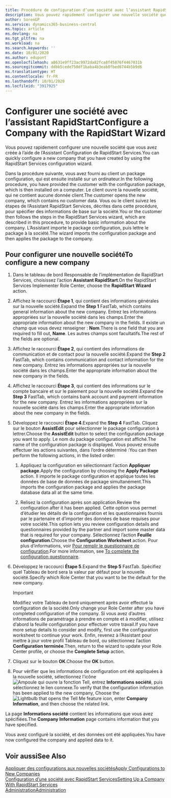 ```yaml
---
title: Procédure de configuration d’une société avec l’assistant RapidStart | Microsoft Docs
description: Vous pouvez rapidement configurer une nouvelle société que vous avez créée à l’aide de l’Assistant Configuration de RapidStart Services.
author: SorenGP
ms.service: dynamics365-business-central
ms.topic: article
ms.devlang: na
ms.tgt_pltfrm: na
ms.workload: na
ms.search.keywords: ''
ms.date: 10/01/2020
ms.author: edupont
ms.openlocfilehash: a8631e9ff23ac9972da82fca8f45876f4467031b
ms.sourcegitcommit: ddbb5cede750df1baba4b3eab8fbed6744b5b9d6
ms.translationtype: HT
ms.contentlocale: fr-FR
ms.lasthandoff: 10/01/2020
ms.locfileid: "3917925"
---
```

# <a name="configure-a-company-with-the-rapidstart-wizard"></a><span data-ttu-id="12c1e-103">Configurer une société avec l’assistant RapidStart</span><span class="sxs-lookup"><span data-stu-id="12c1e-103">Configure a Company with the RapidStart Wizard</span></span>
<span data-ttu-id="12c1e-104">Vous pouvez rapidement configurer une nouvelle société que vous avez créée à l’aide de l’Assistant Configuration de RapidStart Services.</span><span class="sxs-lookup"><span data-stu-id="12c1e-104">You can quickly configure a new company that you have created by using the RapidStart Services configuration wizard.</span></span>

<span data-ttu-id="12c1e-105">Dans la procédure suivante, vous avez fourni au client un package configuration, qui est ensuite installé sur un ordinateur.</span><span class="sxs-lookup"><span data-stu-id="12c1e-105">In the following procedure, you have provided the customer with the configuration package, which is then installed on a computer.</span></span> <span data-ttu-id="12c1e-106">Le client ouvre la nouvelle société, qui ne contient aucune donnée client.</span><span class="sxs-lookup"><span data-stu-id="12c1e-106">The customer opens the new company, which contains no customer data.</span></span> <span data-ttu-id="12c1e-107">Vous ou le client suivez les étapes de l’Assistant RapidStart Services, décrites dans cette procédure, pour spécifier des informations de base sur la société.</span><span class="sxs-lookup"><span data-stu-id="12c1e-107">You or the customer then follows the steps in the RapidStart Services wizard, which are described in this procedure, to provide basic information about the company.</span></span> <span data-ttu-id="12c1e-108">L’Assistant importe le package configuration, puis lettre le package à la société.</span><span class="sxs-lookup"><span data-stu-id="12c1e-108">The wizard imports the configuration package and then applies the package to the company.</span></span>  

## <a name="to-configure-a-new-company"></a><span data-ttu-id="12c1e-109">Pour configurer une nouvelle société</span><span class="sxs-lookup"><span data-stu-id="12c1e-109">To configure a new company</span></span>  
1. <span data-ttu-id="12c1e-110">Dans le tableau de bord Responsable de l’implémentation de RapidStart Services, choisissez l’action **Assistant RapidStart**.</span><span class="sxs-lookup"><span data-stu-id="12c1e-110">On the RapidStart Services Implementer Role Center, choose the **RapidStart Wizard** action.</span></span>  
2. <span data-ttu-id="12c1e-111">Affichez le raccourci **Étape 1**, qui contient des informations générales sur la nouvelle société.</span><span class="sxs-lookup"><span data-stu-id="12c1e-111">Expand the **Step 1** FastTab, which contains general information about the new company.</span></span> <span data-ttu-id="12c1e-112">Entrez les informations appropriées sur la nouvelle société dans les champs.</span><span class="sxs-lookup"><span data-stu-id="12c1e-112">Enter the appropriate information about the new company in the fields.</span></span> <span data-ttu-id="12c1e-113">Il existe un champ que vous devez renseigner : **Nom**.</span><span class="sxs-lookup"><span data-stu-id="12c1e-113">There is one field that you are required to fill out, **Name**.</span></span> <span data-ttu-id="12c1e-114">Les autres champs sont facultatifs.</span><span class="sxs-lookup"><span data-stu-id="12c1e-114">The rest of the fields are optional.</span></span>  
3. <span data-ttu-id="12c1e-115">Affichez le raccourci **Étape 2**, qui contient des informations de communication et de contact pour la nouvelle société.</span><span class="sxs-lookup"><span data-stu-id="12c1e-115">Expand the **Step 2** FastTab, which contains communication and contact information for the new company.</span></span> <span data-ttu-id="12c1e-116">Entrez les informations appropriées sur la nouvelle société dans les champs.</span><span class="sxs-lookup"><span data-stu-id="12c1e-116">Enter the appropriate information about the new company in the fields.</span></span>
4. <span data-ttu-id="12c1e-117">Affichez le raccourci **Étape 3**, qui contient des informations sur le compte bancaire et sur le paiement pour la nouvelle société.</span><span class="sxs-lookup"><span data-stu-id="12c1e-117">Expand the **Step 3** FastTab, which contains bank account and payment information for the new company.</span></span> <span data-ttu-id="12c1e-118">Entrez les informations appropriées sur la nouvelle société dans les champs.</span><span class="sxs-lookup"><span data-stu-id="12c1e-118">Enter the appropriate information about the new company in the fields.</span></span>  
5. <span data-ttu-id="12c1e-119">Développez le raccourci **Étape 4**.</span><span class="sxs-lookup"><span data-stu-id="12c1e-119">Expand the **Step 4** FastTab.</span></span> <span data-ttu-id="12c1e-120">Cliquez sur le bouton **AssistEdit** pour sélectionner le package configuration à lettrer.</span><span class="sxs-lookup"><span data-stu-id="12c1e-120">Choose the **AssistEdit** button to select the configuration package you want to apply.</span></span> <span data-ttu-id="12c1e-121">Le nom du package configuration est affiché.</span><span class="sxs-lookup"><span data-stu-id="12c1e-121">The name of the configuration package is displayed.</span></span> <span data-ttu-id="12c1e-122">Vous pouvez ensuite effectuer les actions suivantes, dans l’ordre déterminé :</span><span class="sxs-lookup"><span data-stu-id="12c1e-122">You can then perform the following actions, in the listed order:</span></span>  

    1. <span data-ttu-id="12c1e-123">Appliquez la configuration en sélectionnant l’action **Appliquer package**.</span><span class="sxs-lookup"><span data-stu-id="12c1e-123">Apply the configuration by choosing the **Apply Package** action.</span></span> <span data-ttu-id="12c1e-124">Il importe le package configuration et applique toutes les données de base de données de package simultanément.</span><span class="sxs-lookup"><span data-stu-id="12c1e-124">This imports the configuration package and applies the package database data all at the same time.</span></span>  

    2. <span data-ttu-id="12c1e-125">Relisez la configuration après son application.</span><span class="sxs-lookup"><span data-stu-id="12c1e-125">Review the configuration after it has been applied.</span></span> <span data-ttu-id="12c1e-126">Cette option vous permet d’étudier les détails de la configuration et les questionnaires fournis par le partenaire et d’importer des données de base requises pour votre société.</span><span class="sxs-lookup"><span data-stu-id="12c1e-126">This option lets you review configuration details and questionnaires provided by the partner and import some master data that is required for your company.</span></span> <span data-ttu-id="12c1e-127">Sélectionnez l’action **Feuille configuration**.</span><span class="sxs-lookup"><span data-stu-id="12c1e-127">Choose the **Configuration Worksheet** action.</span></span> <span data-ttu-id="12c1e-128">Pour plus d’informations, voir [Pour remplir le questionnaire de configuration](admin-gather-customer-setup-values.md#to-complete-the-configuration-questionnaire).</span><span class="sxs-lookup"><span data-stu-id="12c1e-128">For more information, see [To complete the configuration questionnaire](admin-gather-customer-setup-values.md#to-complete-the-configuration-questionnaire).</span></span>  

6. <span data-ttu-id="12c1e-129">Développez le raccourci **Étape 5**.</span><span class="sxs-lookup"><span data-stu-id="12c1e-129">Expand the **Step 5** FastTab.</span></span> <span data-ttu-id="12c1e-130">Spécifiez quel Tableau de bord sera la valeur par défaut pour la nouvelle société.</span><span class="sxs-lookup"><span data-stu-id="12c1e-130">Specify which Role Center that you want to be the default for the new company.</span></span>  

    > [!IMPORTANT]  
    >  <span data-ttu-id="12c1e-131">Modifiez votre Tableau de bord uniquement après avoir effectué la configuration de la société.</span><span class="sxs-lookup"><span data-stu-id="12c1e-131">Only change your Role Center after you have completed configuration of the company.</span></span> <span data-ttu-id="12c1e-132">Si vous avez d’autres informations de paramétrage à prendre en compte et à modifier, utilisez d’abord la feuille configuration pour effectuer votre travail.</span><span class="sxs-lookup"><span data-stu-id="12c1e-132">If you have more setup details to consider and modify, first use the configuration worksheet to continue your work.</span></span> <span data-ttu-id="12c1e-133">Enfin, revenez à l’Assistant pour mettre à jour votre profil Tableau de bord, ou sélectionnez l’action **Configuration terminée**.</span><span class="sxs-lookup"><span data-stu-id="12c1e-133">Then, return to the wizard to update your Role Center profile, or choose the **Complete Setup** action.</span></span>

7. <span data-ttu-id="12c1e-134">Cliquez sur le bouton **OK**.</span><span class="sxs-lookup"><span data-stu-id="12c1e-134">Choose the **OK** button.</span></span>  
8. <span data-ttu-id="12c1e-135">Pour vérifier que les informations de configuration ont été appliquées à la nouvelle société, sélectionnez l’icône ![Ampoule qui ouvre la fonction Tell](media/ui-search/search_small.png "Dites-moi ce que vous voulez faire"), entrez **Informations société**, puis sélectionnez le lien connexe.</span><span class="sxs-lookup"><span data-stu-id="12c1e-135">To verify that the configuration information has been applied to the new company, Choose the ![Lightbulb that opens the Tell Me feature](media/ui-search/search_small.png "Tell me what you want to do") icon, enter **Company Information**, and then choose the related link.</span></span>

<span data-ttu-id="12c1e-136">La page **Informations société** contient les informations que vous avez spécifiées.</span><span class="sxs-lookup"><span data-stu-id="12c1e-136">The **Company Information** page contains information that you have specified.</span></span>   

<span data-ttu-id="12c1e-137">Vous avez configuré la société, et des données ont été appliquées.</span><span class="sxs-lookup"><span data-stu-id="12c1e-137">You have now configured the company and applied data to it.</span></span>  

## <a name="see-also"></a><span data-ttu-id="12c1e-138">Voir aussi</span><span class="sxs-lookup"><span data-stu-id="12c1e-138">See Also</span></span>  
[<span data-ttu-id="12c1e-139">Appliquer des configurations aux nouvelles sociétés</span><span class="sxs-lookup"><span data-stu-id="12c1e-139">Apply Configurations to New Companies</span></span>](admin-apply-configuration-to-new-companies.md)  
[<span data-ttu-id="12c1e-140">Configuration d’une société avec RapidStart Services</span><span class="sxs-lookup"><span data-stu-id="12c1e-140">Setting Up a Company With RapidStart Services</span></span>](admin-set-up-a-company-with-rapidstart.md)  
[<span data-ttu-id="12c1e-141">Administration</span><span class="sxs-lookup"><span data-stu-id="12c1e-141">Administration</span></span>](admin-setup-and-administration.md)
